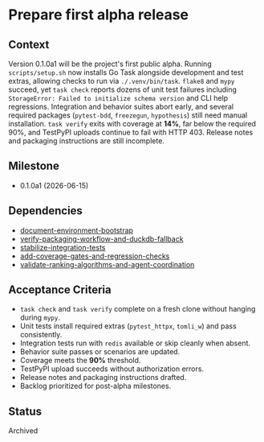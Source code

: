 # Prepare first alpha release

## Context
Version 0.1.0a1 will be the project's first public alpha. Running
`scripts/setup.sh` now installs Go Task alongside development and test extras,
allowing checks to run via `./.venv/bin/task`. `flake8` and `mypy` succeed, yet
`task check` reports dozens of unit test failures including
`StorageError: Failed to initialize schema version` and CLI help regressions.
Integration and behavior suites abort early, and several required packages
(`pytest-bdd`, `freezegun`, `hypothesis`) still need manual installation.
`task verify` exits with coverage at **14%**, far below the required 90%, and
TestPyPI uploads continue to fail with HTTP 403. Release notes and packaging
instructions are still incomplete.

## Milestone

- 0.1.0a1 (2026-06-15)

## Dependencies

- [document-environment-bootstrap](
  document-environment-bootstrap.md)
- [verify-packaging-workflow-and-duckdb-fallback](
  verify-packaging-workflow-and-duckdb-fallback.md)
- [stabilize-integration-tests](
  stabilize-integration-tests.md)
- [add-coverage-gates-and-regression-checks](
  add-coverage-gates-and-regression-checks.md)
- [validate-ranking-algorithms-and-agent-coordination](
  validate-ranking-algorithms-and-agent-coordination.md)

## Acceptance Criteria
- `task check` and `task verify` complete on a fresh clone without
  hanging during `mypy`.
- Unit tests install required extras (`pytest_httpx`, `tomli_w`) and pass
  consistently.
- Integration tests run with `redis` available or skip cleanly when absent.
- Behavior suite passes or scenarios are updated.
- Coverage meets the **90%** threshold.
- TestPyPI upload succeeds without authorization errors.
- Release notes and packaging instructions drafted.
- Backlog prioritized for post-alpha milestones.

## Status
Archived

